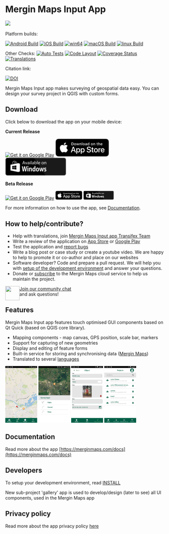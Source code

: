 # Mergin Maps Input App

<img src="images/MM_logo.png" width=350>

Platform builds:

[![Android Build](https://github.com/MerginMaps/input/workflows/Android/badge.svg)](https://github.com/MerginMaps/input/actions?query=workflow%3A%22Android%22)
[![iOS Build](https://github.com/MerginMaps/input/workflows/iOS%20Build/badge.svg)](https://github.com/MerginMaps/input/actions?query=workflow%3A%22iOS+Build%22)
[![win64](https://github.com/MerginMaps/input/actions/workflows/win.yml/badge.svg)](https://github.com/MerginMaps/input/actions/workflows/win.yml)
[![macOS Build](https://github.com/MerginMaps/input/actions/workflows/macos.yml/badge.svg)](https://github.com/MerginMaps/input/actions/workflows/macos.yml)
[![linux Build](https://github.com/MerginMaps/input/actions/workflows/linux.yml/badge.svg)](https://github.com/MerginMaps/input/actions/workflows/linux.yml)

Other Checks:
[![Auto Tests](https://github.com/MerginMaps/input/actions/workflows/tests.yml/badge.svg)](https://github.com/MerginMaps/input/actions/workflows/tests.yml)
[![Code Layout](https://github.com/MerginMaps/input/workflows/Code%20Layout/badge.svg)](https://github.com/MerginMaps/input/actions?query=workflow%3A%22Code+Layout%22)
[![Coverage Status](https://coveralls.io/repos/github/MerginMaps/input/badge.svg?branch=master)](https://coveralls.io/github/MerginMaps/input?branch=master)
[![Translations](https://github.com/MerginMaps/input/actions/workflows/i18n.yml/badge.svg)](https://github.com/MerginMaps/input/actions/workflows/i18n.yml)

Citation link:

[![DOI](https://zenodo.org/badge/46554390.svg)](https://zenodo.org/badge/latestdoi/46554390)

Mergin Maps Input app makes surveying of geospatial data easy. You can design your survey project in QGIS with custom forms.

## Download
Click below to download the app on your mobile device:

**Current Release**
<p>
<a href='https://play.google.com/store/apps/details?id=uk.co.lutraconsulting&ah=GSqwibzO2n63iMlCjHmMuBk89t4&pcampaignid=MKT-Other-global-all-co-prtnr-py-PartBadge-Mar2515-1&pcampaignid=MKT-Other-global-all-co-prtnr-py-PartBadge-Mar2515-1'><img alt='Get it on Google Play' src='images/google-play-store.png' height="57" /></a>
<a href='https://apps.apple.com/us/app/input/id1478603559?ls=1'><img alt='Download it from TestFlight' src='images/app-store.png' width="170" /></a>
<a href='https://github.com/MerginMaps/input/releases/latest'><img alt='Available on Windows' src='images/app_download_windows.png' height="57" /></a>
</p>

**Beta Release**
<p>
<a href='https://play.google.com/apps/testing/uk.co.lutraconsulting'><img alt='Get it on Google Play' src='images/google-play-store.png' height="28.5" /></a>
<a href='https://testflight.apple.com/join/JO5EIywn'><img alt='Download it from TestFlight' src='images/app-store.png' width="85" /></a>
<a href='https://github.com/MerginMaps/input/actions/workflows/win.yml'><img alt='Available on Windows' src='images/app_download_windows.png' height="28.5" /></a>
</p>

For more information on how to use the app, see [Documentation](https://merginmaps.com/docs).

## How to help/contribute?

- Help with translations, join [Mergin Maps Input app Transifex Team](https://explore.transifex.com/lutra-consulting/mergin-maps-input/)
- Write a review of the application on [App Store](https://apps.apple.com/us/app/mergin-maps/id1478603559) or [Google Play](https://play.google.com/store/apps/details?id=uk.co.lutraconsulting&hl=en&gl=US)
- Test the application and [report bugs](https://github.com/MerginMaps/input/issues)
- Write a blog post or case study or create a youtube video. We are happy to help to promote it or co-author and place on our websites
- Software developer? Code and prepare a pull request. We will help you with [setup of the development environment](./INSTALL.md) and answer your questions.
- Donate or [subscribe](https://merginmaps.com/) to the Mergin Maps cloud service to help us maintain the project.

<div><img align="left" width="45" height="45" src="https://raw.githubusercontent.com/MerginMaps/docs/main/src/.vuepress/public/slack.svg"><a href="https://merginmaps.com/community/join">Join our community chat</a><br/>and ask questions!</div>

## Features

Mergin Maps Input app features touch optimised GUI components based on Qt Quick (based on QGIS core library).

* Mapping components - map canvas, GPS position, scale bar, markers
* Support for capturing of new geometries
* Display and editing of feature forms
* Built-in service for storing and synchronising data ([Mergin Maps](https://merginmaps.com/))
* Translated to several [languages](https://www.transifex.com/lutra-consulting/input)

<p float="left">
    <img align="centre" src="https://github.com/MerginMaps/input/blob/master/images/screen1.jpg" width="20%">
    <img align="centre" src="https://github.com/MerginMaps/input/blob/master/images/screen2.jpg" width="20%">
    <img align="centre" src="https://github.com/MerginMaps/input/blob/master/images/screen3.jpg" width="20%">
    <img align="centre" src="https://github.com/MerginMaps/input/blob/master/images/screen4.jpg" width="20%">
</p>

## Documentation

Read more about the app [https://merginmaps.com/docs](https://merginmaps.com/docs)

## Developers

To setup your development environment, read [INSTALL](./INSTALL.md)

New sub-project 'gallery' app is used to develop/design (later to see) all UI components, used in the Mergin Maps app

## Privacy policy
Read more about the app privacy policy [here](https://merginmaps.com/docs/reference/privacy/)
